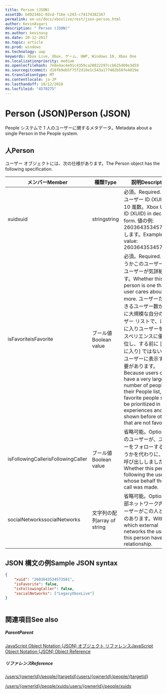 ```yaml
---
title: Person (JSON)
assetID: b49234b1-03cd-f16e-c293-c74174382167
permalink: en-us/docs/xboxlive/rest/json-person.html
author: KevinAsgari
description: " Person (JSON)"
ms.author: kevinasg
ms.date: 20-12-2017
ms.topic: article
ms.prod: windows
ms.technology: uwp
keywords: Xbox Live, Xbox, ゲーム, UWP, Windows 10, Xbox One
ms.localizationpriority: medium
ms.openlocfilehash: 7e8e4ac4e91c4359ca20822297ccb625d09e3d59
ms.sourcegitcommit: d10fb9eb5f75f2d10e1c543a177402b50fe4019e
ms.translationtype: MT
ms.contentlocale: ja-JP
ms.lasthandoff: 10/12/2018
ms.locfileid: "4570275"
---
```

# <a name="person-json"></a><span data-ttu-id="9ca5f-104">Person (JSON)</span><span class="sxs-lookup"><span data-stu-id="9ca5f-104">Person (JSON)</span></span>
<span data-ttu-id="9ca5f-105">People システムで 1 人のユーザーに関するメタデータ。</span><span class="sxs-lookup"><span data-stu-id="9ca5f-105">Metadata about a single Person in the People system.</span></span> 
<a id="ID4EN"></a>

 
## <a name="person"></a><span data-ttu-id="9ca5f-106">人</span><span class="sxs-lookup"><span data-stu-id="9ca5f-106">Person</span></span>
 
<span data-ttu-id="9ca5f-107">ユーザー オブジェクトには、次の仕様があります。</span><span class="sxs-lookup"><span data-stu-id="9ca5f-107">The Person object has the following specification.</span></span>
 
| <span data-ttu-id="9ca5f-108">メンバー</span><span class="sxs-lookup"><span data-stu-id="9ca5f-108">Member</span></span>| <span data-ttu-id="9ca5f-109">種類</span><span class="sxs-lookup"><span data-stu-id="9ca5f-109">Type</span></span>| <span data-ttu-id="9ca5f-110">説明</span><span class="sxs-lookup"><span data-stu-id="9ca5f-110">Description</span></span>| 
| --- | --- | --- | 
| <span data-ttu-id="9ca5f-111">xuid</span><span class="sxs-lookup"><span data-stu-id="9ca5f-111">xuid</span></span>| <span data-ttu-id="9ca5f-112">string</span><span class="sxs-lookup"><span data-stu-id="9ca5f-112">string</span></span>| <span data-ttu-id="9ca5f-113">必須。</span><span class="sxs-lookup"><span data-stu-id="9ca5f-113">Required.</span></span> <span data-ttu-id="9ca5f-114">Xbox ユーザー ID (XUID)、10 進数。</span><span class="sxs-lookup"><span data-stu-id="9ca5f-114">Xbox User ID (XUID) in decimal form.</span></span> <span data-ttu-id="9ca5f-115">値の例: 2603643534573573 します。</span><span class="sxs-lookup"><span data-stu-id="9ca5f-115">Example value: 2603643534573573.</span></span>| 
| <span data-ttu-id="9ca5f-116">isFavorite</span><span class="sxs-lookup"><span data-stu-id="9ca5f-116">isFavorite</span></span>| <span data-ttu-id="9ca5f-117">ブール値</span><span class="sxs-lookup"><span data-stu-id="9ca5f-117">Boolean value</span></span>| <span data-ttu-id="9ca5f-118">必須。</span><span class="sxs-lookup"><span data-stu-id="9ca5f-118">Required.</span></span> <span data-ttu-id="9ca5f-119">かどうかこのユーザーは、ユーザーが気詳細です。</span><span class="sxs-lookup"><span data-stu-id="9ca5f-119">Whether this person is one that the user cares about more.</span></span> <span data-ttu-id="9ca5f-120">ユーザーためできるユーザー数が非常に大規模な自分のユーザー リストで、にお気に入りユーザーをエクスペリエンスに優先順位し、する前に [お気に入り] ではない他のユーザーに表示する必要があります。</span><span class="sxs-lookup"><span data-stu-id="9ca5f-120">Because users can have a very large number of people in their People list, favorite people should be prioritized in experiences and shown before others that are not favorites.</span></span>| 
| <span data-ttu-id="9ca5f-121">isFollowingCaller</span><span class="sxs-lookup"><span data-stu-id="9ca5f-121">isFollowingCaller</span></span>| <span data-ttu-id="9ca5f-122">ブール値</span><span class="sxs-lookup"><span data-stu-id="9ca5f-122">Boolean value</span></span>| <span data-ttu-id="9ca5f-123">省略可能。</span><span class="sxs-lookup"><span data-stu-id="9ca5f-123">Optional.</span></span> <span data-ttu-id="9ca5f-124">このユーザーが、ユーザーをフォローするかどうかを代わりに、API 呼び出ししました。</span><span class="sxs-lookup"><span data-stu-id="9ca5f-124">Whether this person is following the user on whose behalf the API call was made.</span></span>| 
| <span data-ttu-id="9ca5f-125">socialNetworks</span><span class="sxs-lookup"><span data-stu-id="9ca5f-125">socialNetworks</span></span>| <span data-ttu-id="9ca5f-126">文字列の配列</span><span class="sxs-lookup"><span data-stu-id="9ca5f-126">array of string</span></span>| <span data-ttu-id="9ca5f-127">省略可能。</span><span class="sxs-lookup"><span data-stu-id="9ca5f-127">Optional.</span></span> <span data-ttu-id="9ca5f-128">外部ネットワーク内でユーザーがこの人と関係のあります。</span><span class="sxs-lookup"><span data-stu-id="9ca5f-128">Within which external networks the user and this person have a relationship.</span></span>| 
  
<a id="ID4EHC"></a>

 
## <a name="sample-json-syntax"></a><span data-ttu-id="9ca5f-129">JSON 構文の例</span><span class="sxs-lookup"><span data-stu-id="9ca5f-129">Sample JSON syntax</span></span>
 

```json
{
    "xuid": "2603643534573581",
    "isFavorite": false,
    "isFollowingCaller": false,
    "socialNetworks": ["LegacyXboxLive"]
}
    
```

  
<a id="ID4EQC"></a>

 
## <a name="see-also"></a><span data-ttu-id="9ca5f-130">関連項目</span><span class="sxs-lookup"><span data-stu-id="9ca5f-130">See also</span></span>
 
<a id="ID4ESC"></a>

 
##### <a name="parent"></a><span data-ttu-id="9ca5f-131">Parent</span><span class="sxs-lookup"><span data-stu-id="9ca5f-131">Parent</span></span> 

[<span data-ttu-id="9ca5f-132">JavaScript Object Notation (JSON) オブジェクト リファレンス</span><span class="sxs-lookup"><span data-stu-id="9ca5f-132">JavaScript Object Notation (JSON) Object Reference</span></span>](atoc-xboxlivews-reference-json.md)

  
<a id="ID4E3C"></a>

 
##### <a name="reference"></a><span data-ttu-id="9ca5f-133">リファレンス</span><span class="sxs-lookup"><span data-stu-id="9ca5f-133">Reference</span></span> 

[<span data-ttu-id="9ca5f-134">/users/{ownerId}/people/{targetid}</span><span class="sxs-lookup"><span data-stu-id="9ca5f-134">/users/{ownerId}/people/{targetid}</span></span>](../uri/people/uri-usersowneridpeopletargetid.md)

 [<span data-ttu-id="9ca5f-135">/users/{ownerId}/people/xuids</span><span class="sxs-lookup"><span data-stu-id="9ca5f-135">/users/{ownerId}/people/xuids</span></span>](../uri/people/uri-usersowneridpeoplexuids.md)

   
